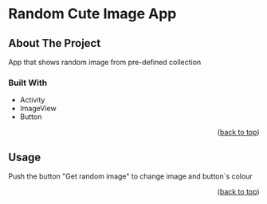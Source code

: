 <div id="top"></div>

# Random Cute Image App
<!-- ABOUT THE PROJECT -->
## About The Project
App that shows random image from pre-defined collection
### Built With
* Activity
* ImageView
* Button
<p align="right">(<a href="#top">back to top</a>)</p>

<!-- USAGE EXAMPLES -->
## Usage
Push the button "Get random image" to change image and button`s colour
<p align="right">(<a href="#top">back to top</a>)</p>
